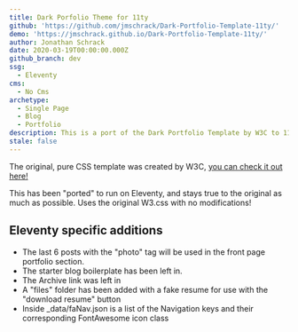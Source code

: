 ```yaml
---
title: Dark Porfolio Theme for 11ty
github: 'https://github.com/jmschrack/Dark-Portfolio-Template-11ty/'
demo: 'https://jmschrack.github.io/Dark-Portfolio-Template-11ty/'
author: Jonathan Schrack
date: 2020-03-19T00:00:00.000Z
github_branch: dev
ssg:
  - Eleventy
cms:
  - No Cms
archetype:
  - Single Page
  - Blog
  - Portfolio
description: This is a port of the Dark Portfolio Template by W3C to 11ty!
stale: false
---
```


The original, pure CSS template was created by W3C, [you can check it out here!](https://www.w3schools.com/w3css/tryw3css_templates_dark_portfolio.htm)

This has been "ported" to run on Eleventy, and stays true to the original as much as possible.
Uses the original W3.css with no modifications!

## Eleventy specific additions
- The last 6 posts with the "photo" tag will be used in the front page portfolio section.
- The starter blog boilerplate has been left in.
- The Archive link was left in
- A "files" folder has been added with a fake resume for use with the "download resume" button
- Inside _data/faNav.json is a list of the Navigation keys and their corresponding FontAwesome icon class

